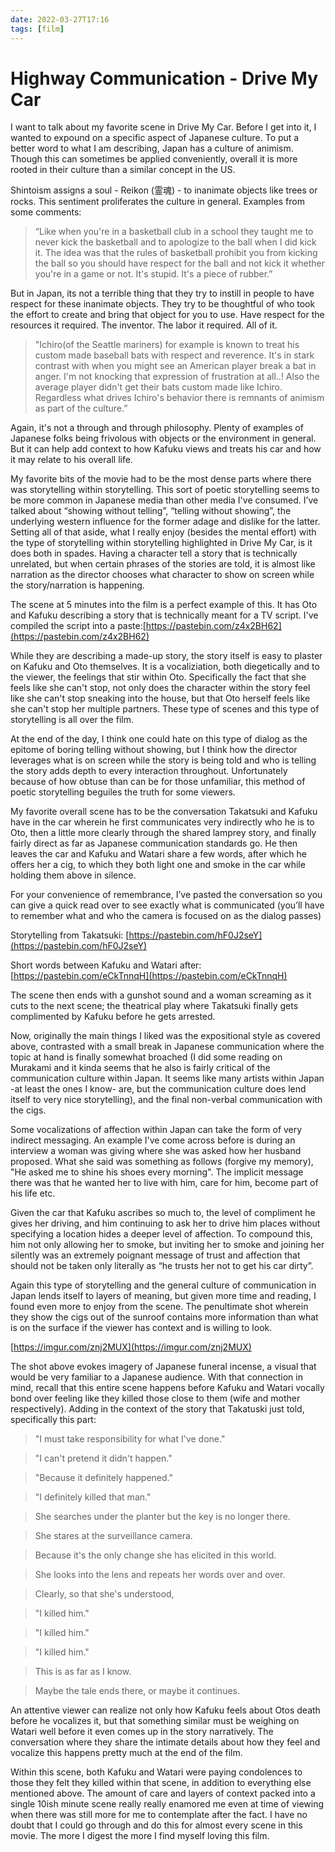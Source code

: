 ```yaml
---
date: 2022-03-27T17:16
tags: [film]
---
```


# Highway Communication - Drive My Car

I want to talk about my favorite scene in Drive My Car. Before I get into it, I wanted to expound on a specific aspect of Japanese culture. To put a better word to what I am describing, Japan has a culture of animism. Though this can sometimes be applied conveniently, overall it is more rooted in their culture than a similar concept in the US.

Shintoism assigns a soul - Reikon (霊魂) - to inanimate objects like trees or rocks. This sentiment proliferates the culture in general. Examples from some comments:
> “Like when you're in a basketball club in a school they taught me to never kick the basketball and to apologize to the ball when I did kick it. The idea was that the rules of basketball prohibit you from kicking the ball so you should have respect for the ball and not kick it whether you're in a game or not. It's stupid. It's a piece of rubber.”

But in Japan, its not a terrible thing that they try to instill in people to have respect for these inanimate objects. They try to be thoughtful of who took the effort to create and bring that object for you to use. Have respect for the resources it required. The inventor. The labor it required. All of it. 

> "Ichiro(of the Seattle mariners) for example is known to treat his custom made baseball bats with respect and reverence. It's in stark contrast with when you might see an American player break a bat in anger. I'm not knocking that expression of frustration at all..! Also the average player didn't get their bats custom made like Ichiro. Regardless what drives Ichiro's behavior there is remnants of animism as part of the culture.”

 Again, it's not a through and through philosophy. Plenty of examples of Japanese folks being frivolous with objects or the environment in general. But it can help add context to how Kafuku views and treats his car and how it may relate to his overall life.
 
 My favorite bits of the movie had to be the most dense parts where there was storytelling within storytelling. This sort of poetic storytelling seems to be more common in Japanese media than other media I've consumed. I’ve talked about “showing without telling”, “telling without showing”, the underlying western influence for the former adage and dislike for the latter. Setting all of that aside, what I really enjoy (besides the mental effort) with the type of storytelling within storytelling highlighted in Drive My Car, is it does both in spades. Having a character tell a story that is technically unrelated, but when certain phrases of the stories are told, it is almost like narration as the director chooses what character to show on screen while the story/narration is happening.
 
 The scene at 5 minutes into the film is a perfect example of this. It has Oto and Kafuku describing a story that is technically meant for a TV script. I've compiled the script into a paste:[https://pastebin.com/z4x2BH62](https://pastebin.com/z4x2BH62)
 
 While they are describing a made-up story, the story itself is easy to plaster on Kafuku and Oto themselves. It is a vocaliziation, both diegetically and to the viewer, the feelings that stir within Oto. Specifically the fact that she feels like she can't stop, not only does the character within the story feel like she can't stop sneaking into the house, but that Oto herself feels like she can't stop her multiple partners. These type of scenes and this type of storytelling is all over the film.
 
 At the end of the day, I think one could hate on this type of dialog as the epitome of boring telling without showing, but I think how the director leverages what is on screen while the story is being told and who is telling the story adds depth to every interaction throughout. Unfortunately because of how obtuse than can be for those unfamiliar, this method of poetic storytelling beguiles the truth for some viewers.

My favorite overall scene has to be the conversation Takatsuki and Kafuku have in the car wherein he first communicates very indirectly who he is to Oto, then a little more clearly through the shared lamprey story, and finally fairly direct as far as Japanese communication standards go. He then leaves the car and Kafuku and Watari share a few words, after which he offers her a cig, to which they both light one and smoke in the car while holding them above in silence.

For your convenience of remembrance, I’ve pasted the conversation so you can give a quick read over to see exactly what is communicated (you’ll have to remember what and who the camera is focused on as the dialog passes)

Storytelling from Takatsuki: [https://pastebin.com/hF0J2seY](https://pastebin.com/hF0J2seY)

Short words between Kafuku and Watari after: [https://pastebin.com/eCkTnnqH](https://pastebin.com/eCkTnnqH)

The scene then ends with a gunshot sound and a woman screaming as it cuts to the next scene; the theatrical play where Takatsuki finally gets complimented by Kafuku before he gets arrested.

Now, originally the main things I liked was the expositional style as covered above, contrasted with a small break in Japanese communication where the topic at hand is finally somewhat broached (I did some reading on Murakami and it kinda seems that he also is fairly critical of the communication culture within Japan. It seems like many artists within Japan -at least the ones I know- are, but the communication culture does lend itself to very nice storytelling), and the final non-verbal communication with the cigs. 

Some vocalizations of affection within Japan can take the form of very indirect messaging. An example I've come across before is during an interview a woman was giving where she was asked how her husband proposed. What she said was something as follows (forgive my memory), "He asked me to shine his shoes every morning". The implicit message there was that he wanted her to live with him, care for him, become part of his life etc.

Given the car that Kafuku ascribes so much to, the level of compliment he gives her driving, and him continuing to ask her to drive him places without specifying a location hides a deeper level of affection. To compound this, him not only allowing her to smoke, but inviting her to smoke and joining her silently was an extremely poignant message of trust and affection that should not be taken only literally as “he trusts her not to get his car dirty”.

Again this type of storytelling and the general culture of communication in Japan lends itself to layers of meaning, but given more time and reading, I found even more to enjoy from the scene. The penultimate shot wherein they show the cigs out of the sunroof contains more information than what is on the surface if the viewer has context and is willing to look.

[https://imgur.com/znj2MUX](https://imgur.com/znj2MUX)

The shot above evokes imagery of Japanese funeral incense, a visual that would be very familiar to a Japanese audience. With that connection in mind, recall that this entire scene happens before Kafuku and Watari vocally bond over feeling like they killed those close to them (wife and mother respectively). Adding in the context of the story that Takatuski just told, specifically this part:

>"I must take responsibility for what I've done."

>"I can't pretend it didn't happen."

>"Because it definitely happened."

>"I definitely killed that man."

>She searches under the planter
but the key is no longer there.

>She stares at the surveillance camera.

>Because it's the only change
she has elicited in this world.

>She looks into the lens and
repeats her words over and over.

>Clearly, so that she's understood,

>"I killed him."

>"I killed him."

>"I killed him."

>This is as far as I know.

>Maybe the tale ends there,
or maybe it continues.

An attentive viewer can realize not only how Kafuku feels about Otos death before he vocalizes it, but that something similar must be weighing on Watari well before it even comes up in the story narratively. The conversation where they share the intimate details about how they feel and vocalize this happens pretty much at the end of the film. 

Within this scene, both Kafuku and Watari were paying condolences to those they felt they killed within that scene, in addition to everything else mentioned above. The amount of care and layers of context packed into a single 10ish minute scene really really enamored me even at time of viewing when there was still more for me to contemplate after the fact. I have no doubt that I could go through and do this for almost every scene in this movie. The more I digest the more I find myself loving this film.